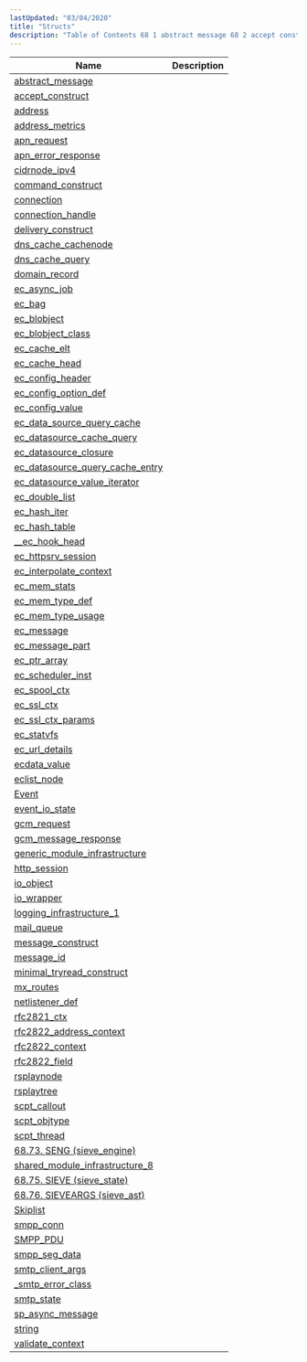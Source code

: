```yaml
---
lastUpdated: "03/04/2020"
title: "Structs"
description: "Table of Contents 68 1 abstract message 68 2 accept construct 68 3 address 68 4 address metrics 68 5 apn request 68 6 apn error response 68 7 cidrnode ipv 4 68 8 command construct 68 9 connection 68 10 connection handle 68 11 delivery construct 68 12 dns..."
---
```



| Name                                                                                                                                    | Description |
|-----------------------------------------------------------------------------------------------------------------------------------------|-------------|
| [abstract_message](/momentum/3/3-api/structs-abstract-message)                                |             |
| [accept_construct](/momentum/3/3-api/structs-accept-construct)                                |             |
| [address](/momentum/3/3-api/structs-address)                                                  |             |
| [address_metrics](/momentum/3/3-api/structs-address-metrics)                                  |             |
| [apn_request](/momentum/3/3-api/structs-apn-request)                                          |             |
| [apn_error_response](/momentum/3/3-api/structs-apn-error-response)                            |             |
| [cidrnode_ipv4](/momentum/3/3-api/structs-cidrnode-ipv-4)                                      |             |
| [command_construct](/momentum/3/3-api/structs-command-construct)                              |             |
| [connection](/momentum/3/3-api/structs-connection)                                            |             |
| [connection_handle](/momentum/3/3-api/structs-connection-handle)                             |             |
| [delivery_construct](/momentum/3/3-api/structs-delivery-construct)                           |             |
| [dns_cache_cachenode](/momentum/3/3-api/structs-dns-cache-cachenode)                         |             |
| [dns_cache_query](/momentum/3/3-api/structs-dns-cache-query)                                 |             |
| [domain_record](/momentum/3/3-api/structs-domain-record)                                     |             |
| [ec_async_job](/momentum/3/3-api/structs-ec-async-job)                                       |             |
| [ec_bag](/momentum/3/3-api/structs-ec-bag)                                                   |             |
| [ec_blobject](/momentum/3/3-api/structs-ec-blobject)                                         |             |
| [ec_blobject_class](/momentum/3/3-api/structs-ec-blobject-class)                             |             |
| [ec_cache_elt](/momentum/3/3-api/structs-ec-cache-elt)                                       |             |
| [ec_cache_head](/momentum/3/3-api/structs-ec-cache-head)                                     |             |
| [ec_config_header](/momentum/3/3-api/structs-ec-config-header)                               |             |
| [ec_config_option_def](/momentum/3/3-api/structs-ec-config-option-def)                       |             |
| [ec_config_value](/momentum/3/3-api/structs-ec-config-value)                                 |             |
| [ec_data_source_query_cache](/momentum/3/3-api/structs-ec-data-source-query-cache)           |             |
| [ec_datasource_cache_query](/momentum/3/3-api/structs-ec-datasource-cache-query)             |             |
| [ec_datasource_closure](/momentum/3/3-api/structs-ec-datasource-closure)                     |             |
| [ec_datasource_query_cache_entry](/momentum/3/3-api/structs-ec-datasource-query-cache-entry) |             |
| [ec_datasource_value_iterator](/momentum/3/3-api/structs-ec-datasource-value-iterator)       |             |
| [ec_double_list](/momentum/3/3-api/structs-ec-double-list)                                   |             |
| [ec_hash_iter](/momentum/3/3-api/structs-ec-hash-iter)                                       |             |
| [ec_hash_table](/momentum/3/3-api/structs-ec-hash-table)                                     |             |
| [__ec_hook_head](/momentum/3/3-api/structs-ec-hook-head)                                     |             |
| [ec_httpsrv_session](/momentum/3/3-api/structs-ec-httpsrv-session)                           |             |
| [ec_interpolate_context](/momentum/3/3-api/structs-ec-interpolate-context)                   |             |
| [ec_mem_stats](/momentum/3/3-api/structs-ec-mem-stats)                                       |             |
| [ec_mem_type_def](/momentum/3/3-api/structs-ec-mem-type-def)                                 |             |
| [ec_mem_type_usage](/momentum/3/3-api/structs-ec-mem-type-usage)                             |             |
| [ec_message](/momentum/3/3-api/structs-ec-message)                                           |             |
| [ec_message_part](/momentum/3/3-api/structs-ec-message-part)                                 |             |
| [ec_ptr_array](/momentum/3/3-api/structs-ec-ptr-array)                                       |             |
| [ec_scheduler_inst](/momentum/3/3-api/structs-ec-scheduler-inst)                             |             |
| [ec_spool_ctx](/momentum/3/3-api/structs-ec-spool-ctx)                                       |             |
| [ec_ssl_ctx](/momentum/3/3-api/structs-ec-ssl-ctx)                                           |             |
| [ec_ssl_ctx_params](/momentum/3/3-api/structs-ec-ssl-ctx-params)                             |             |
| [ec_statvfs](/momentum/3/3-api/structs-ec-statvfs)                                           |             |
| [ec_url_details](/momentum/3/3-api/structs-ec-url-details)                                   |             |
| [ecdata_value](/momentum/3/3-api/structs-ecdata-value)                                       |             |
| [eclist_node](/momentum/3/3-api/structs-eclist-node)                                         |             |
| [Event](/momentum/3/3-api/structs-event)                                                     |             |
| [event_io_state](/momentum/3/3-api/structs-event-io-state)                                   |             |
| [gcm_request](/momentum/3/3-api/structs-gcm-request)                                         |             |
| [gcm_message_response](/momentum/3/3-api/structs-gcm-message-response)                       |             |
| [generic_module_infrastructure](/momentum/3/3-api/structs-generic-module-infrastructure)     |             |
| [http_session](/momentum/3/3-api/structs-http-session)                                       |             |
| [io_object](/momentum/3/3-api/structs-io-object)                                             |             |
| [io_wrapper](/momentum/3/3-api/structs-io-wrapper)                                           |             |
| [logging_infrastructure_1](/momentum/3/3-api/structs-logging-infrastructure-1)               |             |
| [mail_queue](/momentum/3/3-api/structs-mail-queue)                                           |             |
| [message_construct](/momentum/3/3-api/structs-message-construct)                             |             |
| [message_id](/momentum/3/3-api/structs-message-id)                                           |             |
| [minimal_tryread_construct](/momentum/3/3-api/structs-minimal-tryread-construct)             |             |
| [mx_routes](/momentum/3/3-api/structs-mx-routes)                                             |             |
| [netlistener_def](/momentum/3/3-api/structs-netlistener-def)                                 |             |
| [rfc2821_ctx](/momentum/3/3-api/structs-rfc-2821-ctx)                                         |             |
| [rfc2822_address_context](/momentum/3/3-api/structs-rfc-2822-address-context)                 |             |
| [rfc2822_context](/momentum/3/3-api/structs-rfc-2822-context)                                 |             |
| [rfc2822_field](/momentum/3/3-api/structs-rfc-2822-field)                                     |             |
| [rsplaynode](/momentum/3/3-api/structs-rsplaynode)                                           |             |
| [rsplaytree](/momentum/3/3-api/structs-rsplaytree)                                           |             |
| [scpt_callout](/momentum/3/3-api/structs-scpt-callout)                                       |             |
| [scpt_objtype](/momentum/3/3-api/structs-scpt-objtype)                                       |             |
| [scpt_thread](/momentum/3/3-api/structs-scpt-thread)                                         |             |
| [68.73. SENG (sieve_engine)](https://support.messagesystems.com/docs/web-c-api/structs.seng.php)                                        |             |
| [shared_module_infrastructure_8](/momentum/3/3-api/structs-shared-module-infrastructure-8)   |             |
| [68.75. SIEVE (sieve_state)](https://support.messagesystems.com/docs/web-c-api/structs.sieve.php)                                       |             |
| [68.76. SIEVEARGS (sieve_ast)](https://support.messagesystems.com/docs/web-c-api/structs.sieve_ast.php)                                 |             |
| [Skiplist](/momentum/3/3-api/structs-skiplist)                                               |             |
| [smpp_conn](/momentum/3/3-api/structs-smpp-conn)                                             |             |
| [SMPP_PDU](/momentum/3/3-api/structs-smpp-pdu)                                               |             |
| [smpp_seg_data](/momentum/3/3-api/structs-smpp-seg-data)                                     |             |
| [smtp_client_args](/momentum/3/3-api/structs-smtp-client-args)                               |             |
| [_smtp_error_class](/momentum/3/3-api/structs-smtp-error-class)                              |             |
| [smtp_state](/momentum/3/3-api/structs-smtp-state)                                           |             |
| [sp_async_message](/momentum/3/3-api/structs-sp-async-message)                               |             |
| [string](/momentum/3/3-api/structs-string)                                                   |             |
| [validate_context](/momentum/3/3-api/structs-validate-context)                               |             |
